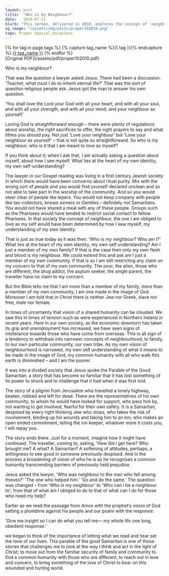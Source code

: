 ```yaml
---
layout: post
title:  "Who is my Neighbour?"
date:   2010-07-11
blurb: "This sermon, delivered in 2010, explores the concept of 'neighbour' in the context of the Christian faith. Drawing on the parable of the Good Samaritan, it challenges the listener to broaden their understanding of who they are obliged to love as themselves. It emphasizes the importance of transcending barriers of prejudice and extending love and concern to all, reflecting the love of Christ in a wounded and hurting world."
og_image: "/assets/img/posts/proper102010.png"
tags: Proper Special_Occasions
---    
```

<div class="tag-pills">
  {% for tag in page.tags %}
    {% capture tag_name %}{{ tag }}{% endcapture %}
    <a href="{{ site.baseurl }}/tag/{{ tag_name }}" class="tag-pill">{{ tag_name }}</a>
  {% endfor %}
</div>
[Original PDF](/assets/pdf/proper102010.pdf)

Who is my neighbour?

That was the question a lawyer asked Jesus. There had been a discussion. 'Teacher, what must I do to inherit eternal life?' That was the sort of question religious people ask. Jesus got the man to answer his own question.

'You shall love the Lord your God with all your heart, and with all your soul, and with all your strength, and with all your mind; and your neighbour as yourself.'

Loving God is straightforward enough – there were plenty of regulations about worship, the right sacrifices to offer, the right prayers to say and what tithes you should pay. Not just 'Love your neighbour' but 'Love your neighbour as yourself' – that is not quite so straightforward. So who is my neighbour; who is it that I am meant to love as myself?

If you think about it; when I ask that, I am actually asking a question about myself, about how I see myself. What lies at the heart of my own identity, my own self-understanding?

The lawyer in our Gospel reading was living in a first century Jewish society in which there would have been concerns about ritual purity. Mix with the wrong sort of people and you would find yourself declared unclean and so not able to take part in the worship of the community. And so you would steer clear of people like lepers. You would not keep company with people like tax-collectors, known sinners or Gentiles – definitely not Samaritans. You would not have shared a meal with any of these people. Groups such as the Pharisees would have tended to restrict social contact to fellow Pharisees. In that society the concept of neighbour, the one I am obliged to love as my self would have been determined by how I saw myself, my understanding of my own identity.

That is just as true today as it was then. 'Who is my neighbour? Who am I?' What lies at the heart of my own identity, my own self understanding? Am I just a member of my own family? If that is the case then only my own flesh and blood is my neighbour. We could extend this and ask am I just a member of my own community. If that is so I am still restricting any claim on my concern to that of my own community. The poor, the alien, those who are different, the drug addict, the asylum seeker, the single parent, the traveller have no claim to my concern.

But the Bible tells me that I am more than a member of my family, more than a member of my own community, I am one made in the image of God. Moreover I am told that in Christ there is neither Jew nor Greek, slave nor free, male nor female.

In times of uncertainty that vision of a shared humanity can be clouded. We saw this in times of tension such as were experienced in Northern Ireland in recent years. Here in our own society, as the economic downturn has taken its grip and unemployment has increased, we have seen signs of intolerance towards those who have come from overseas. This is all sign of a tendency to withdraw into narrower concepts of neighbourhood, to family, to our own particular community, our own tribe. As my own vision of neighbourhood is narrowed, my own self understanding of what it means to be made in the image of God, my common humanity with all who walk this earth is diminished – and I am the poorer.

It was into a divided society that Jesus spoke the Parable of the Good Samaritan, a story that has become so familiar that it has lost something of its power to shock and to challenge that it had when it was first told.

The story of a pilgrim from Jerusalem who travelled a lonely highway, beaten, robbed and left for dead. There are the representatives of his own community, to whom he would have looked for support, who pass him by, not wanting to get involved, fearful for their own safety. It is a Samaritan, despised by every right thinking Jew who stops, who takes the risk of involvement, binding up his wounds and taking him to an inn; who makes an open ended commitment, telling the inn keeper, whatever more it costs you, I will repay you.

The story ends there. Just for a moment, imagine how it might have continued. The traveller, coming to, asking, 'How did I get here? Who brought me? A what? A Samaritan? A softening of attitudes, perhaps, a willingness to see good in someone previously despised. And in the process a broadening of vision of who he is as he recognises a common humanity transcending barriers of previously held prejudice.

Jesus asked the lawyer, 'Who was neighbour to the man who fell among thieves?' 'The one who helped him.' 'Go and do the same.' The question was changed – from 'Who is my neighbour' to 'Who can I be a neighbour to'; from that of what am I obliged to do to that of what can I do for those who need my help?

Earlier as we read the passage from Amos with the prophet’s vision of God setting a plumbline against his people and our psalm with the response:

'Give me insight so I can do what you tell me— my whole life one long, obedient response.'

we began to think of the importance of letting what we read and hear set the tone of our lives. This parable of the good Samaritan is one of those stories that challenges me to look at the way I think and act in the light of Christ; to move out from the familiar security of family and community to find a common humanity with those who are different; to reach out in love and concern, to bring something of the love of Christ to bear on this wounded and hurting world.

